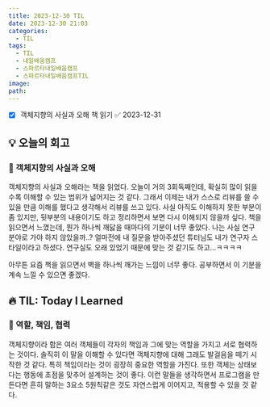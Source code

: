 ```yaml
---
title: 2023-12-30 TIL
date: 2023-12-30 21:03
categories:
  - TIL
tags:
  - TIL
  - 내일배움캠프
  - 스파르타내일배움캠프
  - 스파르타내일배움캠프TIL
image: 
path:
---
```


- [x] 객체지향의 사실과 오해 책 읽기 ✅ 2023-12-31

## 💡 오늘의 회고
### 👀 객체지향의 사실과 오해
객체지향의 사실과 오해라는 책을 읽었다. 오늘이 거의 3회독째인데, 확실히 많이 읽을수록 이해할 수 있는 범위가 넓어지는 것 같다. 그래서 이제는 내가 스스로 리뷰를 쓸 수 있을 만큼 이해를 했다고 생각해서 리뷰를 쓰고 있다. 사실 아직도 이해하지 못한 부분이 좀 있지만, 뒷부분의 내용이기도 하고 정리하면서 보면 다시 이해되지 않을까 싶다. 책을 읽으면서 느꼈는데, 뭔가 하나씩 깨닳을 때마다의 기분이 너무 좋았다. 나는 사실 연구 분야로 가야 하지 않았을까..? 얼마전에 내 질문을 받아주셨던 튜터님도 내가 연구자 스타일이라고 하셨다. 연구실도 오래 있었기 때문에 맞는 것 같기도 하고...ㅋㅋㅋㅋ

아무튼 요즘 책을 읽으면서 벽을 하나씩 깨가는 느낌이 너무 좋다. 공부하면서 이 기분을 계속 느낄 수 있으면 좋겠다.

## 🔥 TIL: Today I Learned
### 👀 역할, 책임, 협력
객체지향이라 함은 여러 객체들이 각자의 책임과 그에 맞는 역할을 가지고 서로 협력하는 것이다. 솔직히 이 말을 이해할 수 있다면 객체지향에 대해 그래도 발걸음을 떼기 시작한 것 같다. 특히 책임이라는 것이 굉장히 중요한 역할을 가진다. 또한 객체는 상태보다는 행동에 초점을 맞추어 설계하는 것이 좋다. 이런 말들을 생각하면서 프로그램을 만든다면 흔히 말하는 3요소 5원칙같은 것도 자연스럽게 이어지고, 적용할 수 있을 것 같다.

